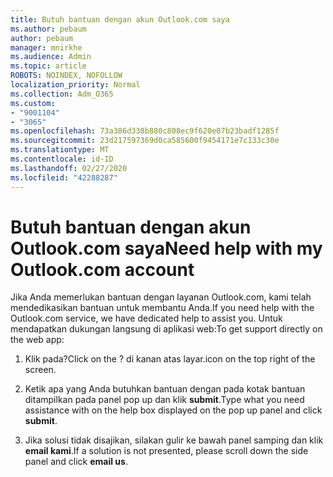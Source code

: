 ```yaml
---
title: Butuh bantuan dengan akun Outlook.com saya
ms.author: pebaum
author: pebaum
manager: mnirkhe
ms.audience: Admin
ms.topic: article
ROBOTS: NOINDEX, NOFOLLOW
localization_priority: Normal
ms.collection: Adm_O365
ms.custom:
- "9001104"
- "3065"
ms.openlocfilehash: 73a386d338b880c808ec9f620e07b23badf1285f
ms.sourcegitcommit: 23d217597369d0ca585600f9454171e7c133c30e
ms.translationtype: MT
ms.contentlocale: id-ID
ms.lasthandoff: 02/27/2020
ms.locfileid: "42288287"
---
```

# <a name="need-help-with-my-outlookcom-account"></a><span data-ttu-id="e6da9-102">Butuh bantuan dengan akun Outlook.com saya</span><span class="sxs-lookup"><span data-stu-id="e6da9-102">Need help with my Outlook.com account</span></span>

<span data-ttu-id="e6da9-103">Jika Anda memerlukan bantuan dengan layanan Outlook.com, kami telah mendedikasikan bantuan untuk membantu Anda.</span><span class="sxs-lookup"><span data-stu-id="e6da9-103">If you need help with the Outlook.com service, we have dedicated help to assist you.</span></span> <span data-ttu-id="e6da9-104">Untuk mendapatkan dukungan langsung di aplikasi web:</span><span class="sxs-lookup"><span data-stu-id="e6da9-104">To get support directly on the web app:</span></span> 

1. <span data-ttu-id="e6da9-105">Klik pada?</span><span class="sxs-lookup"><span data-stu-id="e6da9-105">Click on the ?</span></span> <span data-ttu-id="e6da9-106">di kanan atas layar.</span><span class="sxs-lookup"><span data-stu-id="e6da9-106">icon on the top right of the screen.</span></span> 

2. <span data-ttu-id="e6da9-107">Ketik apa yang Anda butuhkan bantuan dengan pada kotak bantuan ditampilkan pada panel pop up dan klik **submit**.</span><span class="sxs-lookup"><span data-stu-id="e6da9-107">Type what you need assistance with on the help box displayed on the pop up panel and click **submit**.</span></span> 

3. <span data-ttu-id="e6da9-108">Jika solusi tidak disajikan, silakan gulir ke bawah panel samping dan klik **email kami**.</span><span class="sxs-lookup"><span data-stu-id="e6da9-108">If a solution is not presented, please scroll down the side panel and click **email us**.</span></span>
